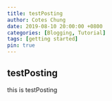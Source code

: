```yaml
---
title: testPosting
author: Cotes Chung
date: 2019-08-10 20:00:00 +0800
categories: [Blogging, Tutorial]
tags: [getting started]
pin: true
---
```



## testPosting

this is testPosting
